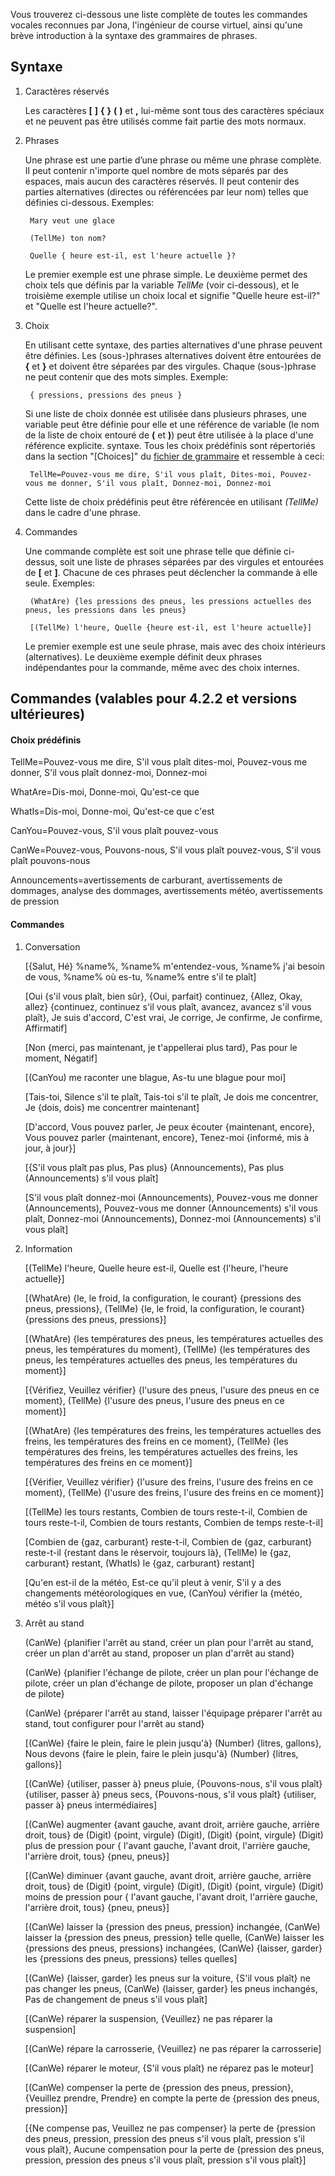 Vous trouverez ci-dessous une liste complète de toutes les commandes vocales reconnues par Jona, l'ingénieur de course virtuel, ainsi qu'une brève introduction à la syntaxe des grammaires de phrases.

## Syntaxe

1. Caractères réservés

   Les caractères **[** **]** **{** **}** **(** **)** et **,** lui-même sont tous des caractères spéciaux et ne peuvent pas être utilisés comme fait partie des mots normaux.
   
2. Phrases

   Une phrase est une partie d’une phrase ou même une phrase complète. Il peut contenir n'importe quel nombre de mots séparés par des espaces, mais aucun des caractères réservés. Il peut contenir des parties alternatives (directes ou référencées par leur nom) telles que définies ci-dessous. Exemples:
   
		Mary veut une glace

		(TellMe) ton nom?
		
		Quelle { heure est-il, est l'heure actuelle }?
		
   Le premier exemple est une phrase simple. Le deuxième permet des choix tels que définis par la variable *TellMe* (voir ci-dessous), et le troisième exemple utilise un choix local et signifie "Quelle heure est-il?" et "Quelle est l'heure actuelle?".


3. Choix

   En utilisant cette syntaxe, des parties alternatives d'une phrase peuvent être définies. Les (sous-)phrases alternatives doivent être entourées de **{** et **}** et doivent être séparées par des virgules. Chaque (sous-)phrase ne peut contenir que des mots simples. Exemple:
   
		{ pressions, pressions des pneus }

   Si une liste de choix donnée est utilisée dans plusieurs phrases, une variable peut être définie pour elle et une référence de variable (le nom de la liste de choix entouré de **(** et **)**) peut être utilisée à la place d'une référence explicite. syntaxe. Tous les choix prédéfinis sont répertoriés dans la section "[Choices]" du [fichier de grammaire](https://github.com/SeriousOldMan/Simulator-Controller/blob/main/Sources/Assistants/Grammars/Race%20Engineer.grammars.fr) et ressemble à ceci:

		TellMe=Pouvez-vous me dire, S'il vous plaît, Dites-moi, Pouvez-vous me donner, S'il vous plaît, Donnez-moi, Donnez-moi

   Cette liste de choix prédéfinis peut être référencée en utilisant *(TellMe)* dans le cadre d'une phrase.

4. Commandes

   Une commande complète est soit une phrase telle que définie ci-dessus, soit une liste de phrases séparées par des virgules et entourées de **[** et **]**. Chacune de ces phrases peut déclencher la commande à elle seule. Exemples:

		(WhatAre) {les pressions des pneus, les pressions actuelles des pneus, les pressions dans les pneus}
		
		[(TellMe) l'heure, Quelle {heure est-il, est l'heure actuelle}]

   Le premier exemple est une seule phrase, mais avec des choix intérieurs (alternatives). Le deuxième exemple définit deux phrases indépendantes pour la commande, même avec des choix internes.

## Commandes (valables pour 4.2.2 et versions ultérieures)

#### Choix prédéfinis

TellMe=Pouvez-vous me dire, S'il vous plaît dites-moi, Pouvez-vous me donner, S'il vous plaît donnez-moi, Donnez-moi

WhatAre=Dis-moi, Donne-moi, Qu'est-ce que

WhatIs=Dis-moi, Donne-moi, Qu'est-ce que c'est

CanYou=Pouvez-vous, S'il vous plaît pouvez-vous

CanWe=Pouvez-vous, Pouvons-nous, S'il vous plaît pouvez-vous, S'il vous plaît pouvons-nous

Announcements=avertissements de carburant, avertissements de dommages, analyse des dommages, avertissements météo, avertissements de pression

#### Commandes

1.  Conversation

	[{Salut, Hé} %name%, %name% m'entendez-vous, %name% j'ai besoin de vous, %name% où es-tu, %name% entre s'il te plaît]

	[Oui {s'il vous plaît, bien sûr}, {Oui, parfait} continuez, {Allez, Okay, allez} {continuez, continuez s'il vous plaît, avancez, avancez s'il vous plaît}, Je suis d'accord, C'est vrai, Je corrige, Je confirme, Je confirme, Affirmatif]

	[Non {merci, pas maintenant, je t'appellerai plus tard}, Pas pour le moment, Négatif]

	[(CanYou) me raconter une blague, As-tu une blague pour moi]

	[Tais-toi, Silence s'il te plaît, Tais-toi s'il te plaît, Je dois me concentrer, Je {dois, dois} me concentrer maintenant]

	[D'accord, Vous pouvez parler, Je peux écouter {maintenant, encore}, Vous pouvez parler {maintenant, encore}, Tenez-moi {informé, mis à jour, à jour}]

	[{S'il vous plaît pas plus, Pas plus} (Announcements), Pas plus (Announcements) s'il vous plaît]

	[S'il vous plaît donnez-moi (Announcements), Pouvez-vous me donner (Announcements), Pouvez-vous me donner (Announcements) s'il vous plaît, Donnez-moi (Announcements), Donnez-moi (Announcements) s'il vous plaît]

2.  Information

	[(TellMe) l'heure, Quelle heure est-il, Quelle est {l'heure, l'heure actuelle}]

	[(WhatAre) {le, le froid, la configuration, le courant} {pressions des pneus, pressions}, (TellMe) {le, le froid, la configuration, le courant} {pressions des pneus, pressions}]

	[(WhatAre) {les températures des pneus, les températures actuelles des pneus, les températures du moment}, (TellMe) {les températures des pneus, les températures actuelles des pneus, les températures du moment}]

	[{Vérifiez, Veuillez vérifier} {l'usure des pneus, l'usure des pneus en ce moment}, (TellMe) {l'usure des pneus, l'usure des pneus en ce moment}]

	[(WhatAre) {les températures des freins, les températures actuelles des freins, les températures des freins en ce moment}, (TellMe) {les températures des freins, les températures actuelles des freins, les températures des freins en ce moment}]

	[{Vérifier, Veuillez vérifier} {l'usure des freins, l'usure des freins en ce moment}, (TellMe) {l'usure des freins, l'usure des freins en ce moment}]

	[(TellMe) les tours restants, Combien de tours reste-t-il, Combien de tours reste-t-il, Combien de tours restants, Combien de temps reste-t-il]

	[Combien de {gaz, carburant} reste-t-il, Combien de {gaz, carburant} reste-t-il {restant dans le réservoir, toujours là}, (TellMe) le {gaz, carburant} restant, (WhatIs) le {gaz, carburant} restant]

	[Qu'en est-il de la météo, Est-ce qu'il pleut à venir, S'il y a des changements météorologiques en vue, (CanYou) vérifier la {météo, météo s'il vous plaît}]

3.  Arrêt au stand

	(CanWe) {planifier l'arrêt au stand, créer un plan pour l'arrêt au stand, créer un plan d'arrêt au stand, proposer un plan d'arrêt au stand}

	(CanWe) {planifier l'échange de pilote, créer un plan pour l'échange de pilote, créer un plan d'échange de pilote, proposer un plan d'échange de pilote}

	(CanWe) {préparer l'arrêt au stand, laisser l'équipage préparer l'arrêt au stand, tout configurer pour l'arrêt au stand}

	[(CanWe) {faire le plein, faire le plein jusqu'à} (Number) {litres, gallons}, Nous devons {faire le plein, faire le plein jusqu'à} (Number) {litres, gallons}]

	[(CanWe) {utiliser, passer à} pneus pluie, {Pouvons-nous, s'il vous plaît} {utiliser, passer à} pneus secs, {Pouvons-nous, s'il vous plaît} {utiliser, passer à} pneus intermédiaires]

	[(CanWe) augmenter {avant gauche, avant droit, arrière gauche, arrière droit, tous} de (Digit) {point, virgule} (Digit), (Digit) {point, virgule} (Digit) plus de pression pour { l'avant gauche, l'avant droit, l'arrière gauche, l'arrière droit, tous} {pneu, pneus}]

	[(CanWe) diminuer {avant gauche, avant droit, arrière gauche, arrière droit, tous} de (Digit) {point, virgule} (Digit), (Digit) {point, virgule} (Digit) moins de pression pour { l'avant gauche, l'avant droit, l'arrière gauche, l'arrière droit, tous} {pneu, pneus}]

	[(CanWe) laisser la {pression des pneus, pression} inchangée, (CanWe) laisser la {pression des pneus, pression} telle quelle, (CanWe) laisser les {pressions des pneus, pressions} inchangées, (CanWe) {laisser, garder} les {pressions des pneus, pressions} telles quelles]

	[(CanWe) {laisser, garder} les pneus sur la voiture, {S'il vous plaît} ne pas changer les pneus, (CanWe) {laisser, garder} les pneus inchangés, Pas de changement de pneus s'il vous plaît]

	[(CanWe) réparer la suspension, {Veuillez} ne pas réparer la suspension]

	[(CanWe) répare la carrosserie, {Veuillez} ne pas réparer la carrosserie]

	[(CanWe) réparer le moteur, {S'il vous plaît} ne réparez pas le moteur]

	[(CanWe) compenser la perte de {pression des pneus, pression}, {Veuillez prendre, Prendre} en compte la perte de {pression des pneus, pression}]

	[{Ne compense pas, Veuillez ne pas compenser} la perte de {pression des pneus, pression, pression des pneus s'il vous plaît, pression s'il vous plaît}, Aucune compensation pour la perte de {pression des pneus, pression, pression des pneus s'il vous plaît, pression s'il vous plaît}]
